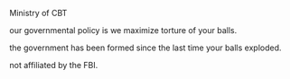 Ministry of CBT

our governmental policy is we maximize torture of your balls.

the government has been formed since the last time your balls exploded.


not affiliated by the FBI.
